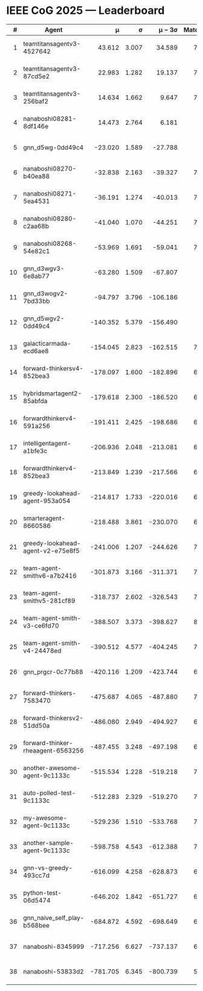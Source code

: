 # IEEE CoG 2025 — Leaderboard

| # | Agent | μ | σ | μ − 3σ | Matches | Updated |
|---:|---|---:|---:|---:|---:|---|
| 1 | teamtitansagentv3-4527642 | 43.612 | 3.007 | 34.589 | 7916 | 2025-08-30 16:07 |
| 2 | teamtitansagentv3-87cd5e2 | 22.983 | 1.282 | 19.137 | 7200 | 2025-08-30 16:07 |
| 3 | teamtitansagentv3-256baf2 | 14.634 | 1.662 | 9.647 | 7496 | 2025-08-30 16:07 |
| 4 | nanaboshi08281-8df146e | 14.473 | 2.764 | 6.181 | 296 | 2025-08-30 16:07 |
| 5 | gnn_d5wg-0dd49c4 | -23.020 | 1.589 | -27.788 | 160 | 2025-08-30 16:07 |
| 6 | nanaboshi08270-b40ea88 | -32.838 | 2.163 | -39.327 | 7600 | 2025-08-30 16:07 |
| 7 | nanaboshi08271-5ea4531 | -36.191 | 1.274 | -40.013 | 7738 | 2025-08-30 16:07 |
| 8 | nanaboshi08280-c2aa68b | -41.040 | 1.070 | -44.251 | 7198 | 2025-08-30 16:07 |
| 9 | nanaboshi08268-54e82c1 | -53.969 | 1.691 | -59.041 | 7280 | 2025-08-30 16:07 |
| 10 | gnn_d3wgv3-6e8ab77 | -63.280 | 1.509 | -67.807 | 178 | 2025-08-30 16:07 |
| 11 | gnn_d3wogv2-7bd33bb | -94.797 | 3.796 | -106.186 | 276 | 2025-08-30 16:07 |
| 12 | gnn_d5wgv2-0dd49c4 | -140.352 | 5.379 | -156.490 | 246 | 2025-08-30 16:07 |
| 13 | galacticarmada-ecd6ae8 | -154.045 | 2.823 | -162.515 | 7300 | 2025-08-30 16:07 |
| 14 | forward-thinkersv4-852bea3 | -178.097 | 1.600 | -182.896 | 6172 | 2025-08-30 16:07 |
| 15 | hybridsmartagent2-85abfda | -179.618 | 2.300 | -186.520 | 6427 | 2025-08-30 16:07 |
| 16 | forwardthinkerv4-591a256 | -191.411 | 2.425 | -198.686 | 6350 | 2025-08-30 16:07 |
| 17 | intelligentagent-a1bfe3c | -206.936 | 2.048 | -213.081 | 6464 | 2025-08-30 16:07 |
| 18 | forwardthinkerv4-852bea3 | -213.849 | 1.239 | -217.566 | 6388 | 2025-08-30 16:07 |
| 19 | greedy-lookahead-agent-953a054 | -214.817 | 1.733 | -220.016 | 6904 | 2025-08-30 16:07 |
| 20 | smarteragent-8660586 | -218.488 | 3.861 | -230.070 | 6099 | 2025-08-30 16:07 |
| 21 | greedy-lookahead-agent-v2-e75e8f5 | -241.006 | 1.207 | -244.626 | 7696 | 2025-08-30 16:07 |
| 22 | team-agent-smithv6-a7b2416 | -301.873 | 3.166 | -311.371 | 7860 | 2025-08-30 16:07 |
| 23 | team-agent-smithv5-281cf89 | -318.737 | 2.602 | -326.543 | 7900 | 2025-08-30 16:07 |
| 24 | team-agent-smith-v3-ce6fd70 | -388.507 | 3.373 | -398.627 | 8598 | 2025-08-30 16:07 |
| 25 | team-agent-smith-v4-24478ed | -390.512 | 4.577 | -404.245 | 7298 | 2025-08-30 16:07 |
| 26 | gnn_prgcr-0c77b88 | -420.116 | 1.209 | -423.744 | 6910 | 2025-08-30 16:07 |
| 27 | forward-thinkers-7583470 | -475.687 | 4.065 | -487.880 | 7600 | 2025-08-30 16:07 |
| 28 | forward-thinkersv2-51dd50a | -486.080 | 2.949 | -494.927 | 6888 | 2025-08-30 16:07 |
| 29 | forward-thinker-rheaagent-6563256 | -487.455 | 3.248 | -497.198 | 6588 | 2025-08-30 16:07 |
| 30 | another-awesome-agent-9c1133c | -515.534 | 1.228 | -519.218 | 7100 | 2025-08-30 16:07 |
| 31 | auto-polled-test-9c1133c | -512.283 | 2.329 | -519.270 | 7720 | 2025-08-30 16:07 |
| 32 | my-awesome-agent-9c1133c | -529.236 | 1.510 | -533.768 | 7500 | 2025-08-30 16:07 |
| 33 | another-sample-agent-9c1133c | -598.758 | 4.543 | -612.388 | 7760 | 2025-08-30 16:07 |
| 34 | gnn-vs-greedy-493cc7d | -616.099 | 4.258 | -628.873 | 6400 | 2025-08-30 16:07 |
| 35 | python-test-06d5474 | -646.202 | 1.842 | -651.727 | 6470 | 2025-08-30 16:07 |
| 36 | gnn_naive_self_play-b568bee | -684.872 | 4.592 | -698.649 | 6420 | 2025-08-30 16:07 |
| 37 | nanaboshi-8345999 | -717.256 | 6.627 | -737.137 | 6570 | 2025-08-30 16:07 |
| 38 | nanaboshi-53833d2 | -781.705 | 6.345 | -800.739 | 5630 | 2025-08-30 16:07 |
